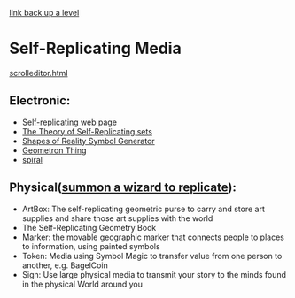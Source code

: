 [link back up a level](../)

# Self-Replicating Media

[scrolleditor.html](scrolleditor.html)


## Electronic:

- [Self-replicating web page](srwp/)
- [The Theory of Self-Replicating sets](srs/)
- [Shapes of Reality Symbol Generator](ag/)
- [Geometron Thing](geometronthing/)
- [spiral](spiral/)

## Physical([summon a wizard to replicate](../contact/)):

- ArtBox: The self-replicating geometric purse to carry and store art supplies and share those art supplies with the world
- The Self-Replicating Geometry Book
- Marker: the movable geographic marker that connects people to places to information, using painted symbols
- Token: Media using Symbol Magic to transfer value from one person to another, e.g. BagelCoin
- Sign: Use large physical media to transmit your story to the minds found in the physical World around you
